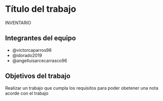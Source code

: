 # Título del trabajo
INVENTARIO

## Integrantes del equipo
- @victorcaparros98
- @idorado2019
- @angelluisarcecarrasco96

## Objetivos del trabajo

Realizar un trabajo que cumpla los requisitos para poder obetener una nota acorde con el trabajo
